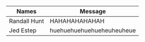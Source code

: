 | Names | Message |
| ----  | ------- |
| Randall Hunt | HAHAHAHAHAHAH |
| Jed Estep | huehuehuehuehueheuheuheue |
